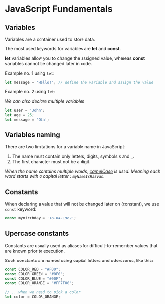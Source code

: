 # JavaScript Fundamentals

## Variables
 Variables are a container used to store data.

 The most used keywords for variables are __let__ and __const__. 

 __let__ variables allow you to change the assigned value, whereas __const__ variables cannot be changed later in code.

Example no. 1 using `let`: 

```javascript
let message = 'Hello!'; // define the variable and assign the value
``` 

Example no. 2 using `let`:

*We can also declare multiple variables*

```javascript
let user = 'John';
let age = 25;
let message = 'Ola';
``` 

## Variables naming

There are two limitations for a variable name in JavaScript:

1. The name must contain only letters, digits, symbols `$` and `_`.
2. The first character must not be a digit.

*When the name contains multiple words, [camelCase](https://en.wikipedia.org/wiki/Camel_case) is used. Meaning each word starts with a capital letter : `myNameIsRazvan`.*


## Constants 

When declaring a value that will not be changed later on (constant), we use `const` keyword:

```javascript
const myBirthday = '18.04.1982';
``` 

## Upercase constants

Constants are usually used as aliases for difficult-to-remember values that are known prior to execution. 

Such constants are named using capital letters and uderscores, like this: 

```javascript
const COLOR_RED = "#F00";
const COLOR_GREEN = "#0F0";
const COLOR_BLUE = "#00F";
const COLOR_ORANGE = "#FF7F00";

// ...when we need to pick a color
let color = COLOR_ORANGE;
```
